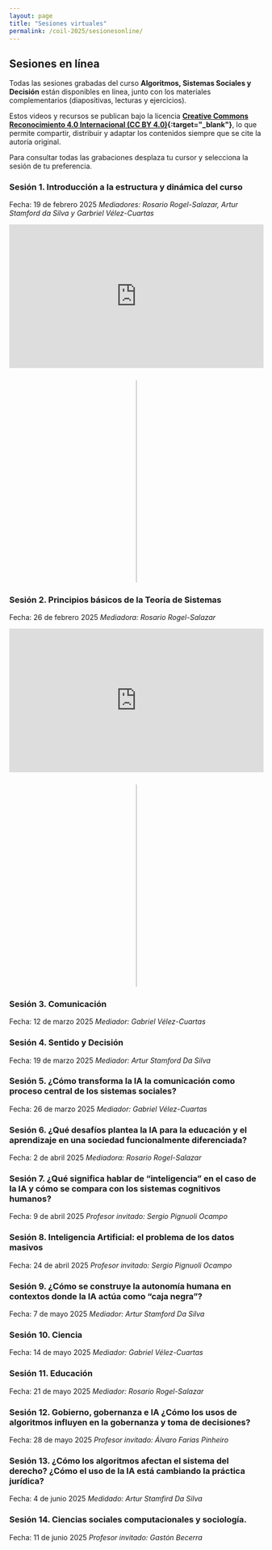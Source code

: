 ```yaml
---
layout: page
title: "Sesiones virtuales"
permalink: /coil-2025/sesionesonline/
---
```


## Sesiones en línea

Todas las sesiones grabadas del curso **Algoritmos, Sistemas Sociales y Decisión** están disponibles en línea, junto con los materiales complementarios (diapositivas, lecturas y ejercicios).

Estos videos y recursos se publican bajo la licencia **[Creative Commons Reconocimiento 4.0 Internacional (CC BY 4.0)](https://creativecommons.org/licenses/by/4.0/){:target="_blank"}**, lo que permite compartir, distribuir y adaptar los contenidos siempre que se cite la autoría original.

Para consultar todas las grabaciones desplaza tu cursor y selecciona la sesión de tu preferencia.

### Sesión 1. Introducción a la estructura y dinámica del curso
Fecha: 19 de febrero 2025
*Mediadores: Rosario Rogel-Salazar, Artur Stamford da Silva y Garbriel Vélez-Cuartas*

<div style="position: relative; padding-bottom: 56.25%; height: 0; overflow: hidden; max-width: 100%; margin: auto;">
  <iframe
    src="https://www.youtube.com/embed/de9lpZ4k8J8"
    frameborder="0"
    allow="accelerometer; autoplay; clipboard-write; encrypted-media; gyroscope; picture-in-picture"
    allowfullscreen
    style="position: absolute; top: 0; left: 0; width: 100%; height: 100%;"
  ></iframe>
</div>
<!-- Separador vertical -->
<div style="width: 2px; background-color: #ccc; height: 400px; margin: 1.5rem auto;"></div>

### Sesión 2. Principios básicos de la Teoría de Sistemas
Fecha: 26 de febrero 2025
*Mediadora: Rosario Rogel-Salazar*

<div style="position: relative; padding-bottom: 56.25%; height: 0; overflow: hidden; max-width: 100%; margin: auto;">
  <iframe
    src="https://www.youtube.com/embed/_w5HCKAAcI8"
    frameborder="0"
    allow="accelerometer; autoplay; clipboard-write; encrypted-media; gyroscope; picture-in-picture"
    allowfullscreen
    style="position: absolute; top: 0; left: 0; width: 100%; height: 100%;"
  ></iframe>
</div>
<!-- Separador vertical -->
<div style="width: 2px; background-color: #ccc; height: 400px; margin: 1.5rem auto;"></div>

### Sesión 3. Comunicación
Fecha: 12 de marzo 2025
*Mediador: Gabriel Vélez-Cuartas*



### Sesión 4. Sentido y Decisión
Fecha: 19 de marzo 2025
*Mediador: Artur Stamford Da Silva*



### Sesión 5. ¿Cómo transforma la IA la comunicación como proceso central de los sistemas sociales?
Fecha: 26 de marzo 2025
*Mediador: Gabriel Vélez-Cuartas*



### Sesión 6. ¿Qué desafíos plantea la IA para la educación y el aprendizaje en una sociedad funcionalmente diferenciada?
Fecha: 2 de abril 2025
*Mediadora: Rosario Rogel-Salazar*



### Sesión 7. ¿Qué significa hablar de “inteligencia” en el caso de la IA y cómo se compara con los sistemas cognitivos humanos?
Fecha: 9 de abril 2025
*Profesor invitado: Sergio Pignuoli Ocampo*



### Sesión 8. Inteligencia Artificial: el problema de los datos masivos
Fecha: 24 de abril 2025
*Profesor invitado: Sergio Pignuoli Ocampo*



### Sesión 9. ¿Cómo se construye la autonomía humana en contextos donde la IA actúa como “caja negra”?
Fecha: 7 de mayo 2025
*Mediador: Artur Stamford Da Silva*



### Sesión 10. Ciencia
Fecha: 14 de mayo 2025
*Mediador: Gabriel Vélez-Cuartas*


### Sesión 11. Educación
Fecha: 21 de mayo 2025
*Mediador: Rosario Rogel-Salazar*




### Sesión 12. Gobierno, gobernanza e IA ¿Cómo los usos de algoritmos influyen en la gobernanza y toma de decisiones?
Fecha: 28 de mayo 2025
*Profesor invitado: Álvaro Farias Pinheiro*




### Sesión 13. ¿Cómo los algoritmos afectan el sistema del derecho? ¿Cómo el uso de la IA está cambiando la práctica jurídica?
Fecha: 4 de junio 2025
*Medidado: Artur Stamfird Da Silva*




### Sesión 14. Ciencias sociales computacionales y sociología.
Fecha: 11 de junio 2025
*Profesor invitado: Gastón Becerra*






